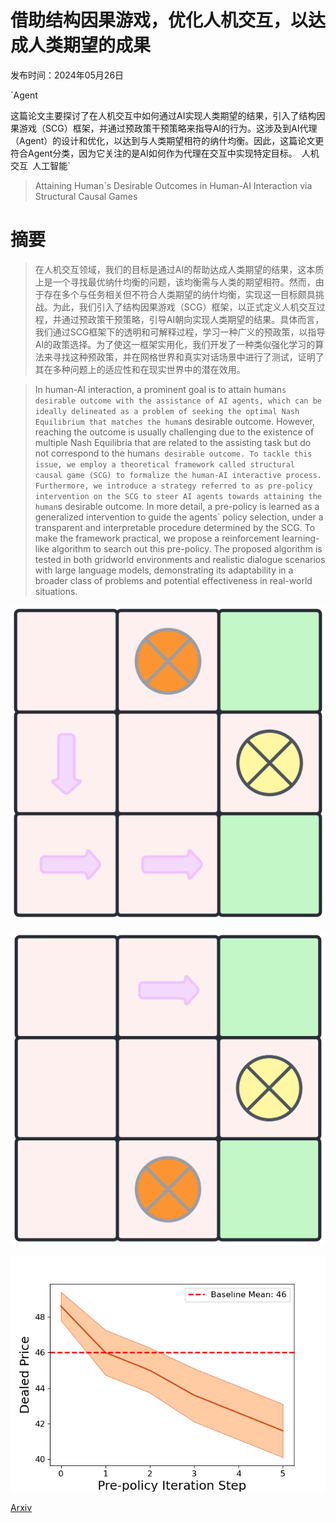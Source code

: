 # 借助结构因果游戏，优化人机交互，以达成人类期望的成果

发布时间：2024年05月26日

`Agent

这篇论文主要探讨了在人机交互中如何通过AI实现人类期望的结果，引入了结构因果游戏（SCG）框架，并通过预政策干预策略来指导AI的行为。这涉及到AI代理（Agent）的设计和优化，以达到与人类期望相符的纳什均衡。因此，这篇论文更符合Agent分类，因为它关注的是AI如何作为代理在交互中实现特定目标。` `人机交互` `人工智能`

> Attaining Human`s Desirable Outcomes in Human-AI Interaction via Structural Causal Games

# 摘要

> 在人机交互领域，我们的目标是通过AI的帮助达成人类期望的结果，这本质上是一个寻找最优纳什均衡的问题，该均衡需与人类的期望相符。然而，由于存在多个与任务相关但不符合人类期望的纳什均衡，实现这一目标颇具挑战。为此，我们引入了结构因果游戏（SCG）框架，以正式定义人机交互过程，并通过预政策干预策略，引导AI朝向实现人类期望的结果。具体而言，我们通过SCG框架下的透明和可解释过程，学习一种广义的预政策，以指导AI的政策选择。为了使这一框架实用化，我们开发了一种类似强化学习的算法来寻找这种预政策，并在网格世界和真实对话场景中进行了测试，证明了其在多种问题上的适应性和在现实世界中的潜在效用。

> In human-AI interaction, a prominent goal is to attain human`s desirable outcome with the assistance of AI agents, which can be ideally delineated as a problem of seeking the optimal Nash Equilibrium that matches the human`s desirable outcome. However, reaching the outcome is usually challenging due to the existence of multiple Nash Equilibria that are related to the assisting task but do not correspond to the human`s desirable outcome. To tackle this issue, we employ a theoretical framework called structural causal game (SCG) to formalize the human-AI interactive process. Furthermore, we introduce a strategy referred to as pre-policy intervention on the SCG to steer AI agents towards attaining the human`s desirable outcome. In more detail, a pre-policy is learned as a generalized intervention to guide the agents` policy selection, under a transparent and interpretable procedure determined by the SCG. To make the framework practical, we propose a reinforcement learning-like algorithm to search out this pre-policy. The proposed algorithm is tested in both gridworld environments and realistic dialogue scenarios with large language models, demonstrating its adaptability in a broader class of problems and potential effectiveness in real-world situations.

![借助结构因果游戏，优化人机交互，以达成人类期望的成果](../../../paper_images/2405.16588/x1.png)

![借助结构因果游戏，优化人机交互，以达成人类期望的成果](../../../paper_images/2405.16588/x2.png)

![借助结构因果游戏，优化人机交互，以达成人类期望的成果](../../../paper_images/2405.16588/nego.png)

[Arxiv](https://arxiv.org/abs/2405.16588)